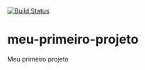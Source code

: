 [![Build Status](https://travis-ci.org/alonsdaniel/meu-primeiro-projeto.svg?branch=master)](https://travis-ci.org/alonsdaniel/meu-primeiro-projeto)
# meu-primeiro-projeto
Meu primeiro projeto

